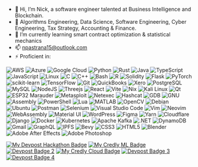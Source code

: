 - 👋 Hi, I’m Nick, a software engineer talented at Business Intelligence and Blockchain.
- 👀 Algorithms Engineering, Data Science, Software Engineering, Cyber Engineering, Tax Strategy, Accounting & Finance.
- 🌱 I’m currently learning smart contract optimization & statistical mechanics
- 📫 npastrana15@outlook.com
- ⚡ Proficient in:

![AWS](https://img.shields.io/badge/AWS-%23FF9900.svg?style=plastic&logo=amazon-aws&logoColor=white) 
![Azure](https://img.shields.io/badge/Azure-%230072C6.svg?style=plastic&logo=microsoft-azure&logoColor=white) 
![Google Cloud](https://img.shields.io/badge/Google%20Cloud-%234285F4.svg?style=plastic&logo=google-cloud&logoColor=white) 
![Python](https://img.shields.io/badge/python-3670A0?style=plastic&logo=python&logoColor=ffdd54) 
![Rust](https://img.shields.io/badge/rust-%23000000.svg?style=plastic&logo=rust&logoColor=white) 
![Java](https://img.shields.io/badge/java-%23ED8B00.svg?style=plastic&logo=java&logoColor=white) 
![TypeScript](https://img.shields.io/badge/typescript-%23007ACC.svg?style=plastic&logo=typescript&logoColor=white) 
![JavaScript](https://img.shields.io/badge/javascript-%23323330.svg?style=plastic&logo=javascript&logoColor=%23F7DF1E) 
![Linux](https://img.shields.io/badge/linux-%23FCC624.svg?style=plastic&logo=linux&logoColor=black) 
![C](https://img.shields.io/badge/C-%2300599C.svg?style=plastic&logo=c&logoColor=white) 
![C++](https://img.shields.io/badge/C++-%2300599C.svg?style=plastic&logo=c%2B%2B&logoColor=white) 
![Bash](https://img.shields.io/badge/bash-%23121011.svg?style=plastic&logo=gnu-bash&logoColor=white) 
![R](https://img.shields.io/badge/R-%23276DC3.svg?style=plastic&logo=r&logoColor=white) 
![Solidity](https://img.shields.io/badge/Solidity-%23363636.svg?style=plastic&logo=solidity&logoColor=white)
![Flask](https://img.shields.io/badge/flask-%23000.svg?style=plastic&logo=flask&logoColor=white)
![PyTorch](https://img.shields.io/badge/PyTorch-%23EE4C2C.svg?style=plastic&logo=pytorch&logoColor=white) 
![scikit-learn](https://img.shields.io/badge/scikit--learn-%23F7931E.svg?style=plastic&logo=scikit-learn&logoColor=white) 
![TensorFlow](https://img.shields.io/badge/TensorFlow-%23FF6F00.svg?style=plastic&logo=tensorflow&logoColor=white) 
![Git](https://img.shields.io/badge/git-%23F05033.svg?style=plastic&logo=git&logoColor=white)
![QuickBooks](https://img.shields.io/badge/QuickBooks-4CAF50?style=plastic&logo=intuit&logoColor=white)
![Xero](https://img.shields.io/badge/Xero-00B3E6?style=plastic&logo=xero&logoColor=white)
![PostgreSQL](https://img.shields.io/badge/PostgreSQL-%23336791.svg?style=plastic&logo=postgresql&logoColor=white) 
![MySQL](https://img.shields.io/badge/mysql-%2300f.svg?style=plastic&logo=mysql&logoColor=white)
![NodeJS](https://img.shields.io/badge/node.js-6DA55F?style=plastic&logo=node.js&logoColor=white) 
![Threejs](https://img.shields.io/badge/threejs-black?style=plastic&logo=three.js&logoColor=white) 
![React](https://img.shields.io/badge/react-%2320232a.svg?style=plastic&logo=react&logoColor=%2361DAFB)
![Vite](https://img.shields.io/badge/vite-%23646CFF.svg?style=plastic&logo=vite&logoColor=white)
![Nix](https://img.shields.io/badge/Nix-%237E7E7E.svg?style=plastic&logo=nixos&logoColor=white)
![Kali Linux](https://img.shields.io/badge/Kali_Linux-%23557C94.svg?style=plastic&logo=kali-linux&logoColor=white)
![Qt](https://img.shields.io/badge/Qt-%2341CD52.svg?style=plastic&logo=qt&logoColor=white)
![ESP32 Marauder](https://img.shields.io/badge/ESP32%20Marauder-000000?style=plastic&logo=espressif&logoColor=white)
![Metasploit](https://img.shields.io/badge/Metasploit-4A90E2?style=plastic&logo=metasploit&logoColor=white) 
![Netexec](https://img.shields.io/badge/Netexec-FF0000?style=plastic&logo=linux&logoColor=white) 
![Hashcat](https://img.shields.io/badge/Hashcat-000000?style=plastic&logo=hashcat&logoColor=white) 
![GDB](https://img.shields.io/badge/GDB-FF5733?style=plastic&logo=gnu&logoColor=white) 
![GNU](https://img.shields.io/badge/GNU-00427A?style=plastic&logo=gnu&logoColor=white) 
![Assembly](https://img.shields.io/badge/Assembly-6E5494?style=plastic&logo=assembly&logoColor=white)
![PowerShell](https://img.shields.io/badge/PowerShell-%235391FE.svg?style=plastic&logo=powershell&logoColor=white)
![Lua](https://img.shields.io/badge/lua-%232C2D72.svg?style=plastic&logo=lua&logoColor=white)
![MATLAB](https://img.shields.io/badge/MATLAB-%23FF8C00.svg?style=plastic&logo=mathworks&logoColor=white)
![OpenCV](https://img.shields.io/badge/opencv-%23white.svg?style=plastic&logo=opencv&logoColor=white) 
![Debian](https://img.shields.io/badge/debian-D70A53?style=plastic&logo=debian&logoColor=white) 
![Ubuntu](https://img.shields.io/badge/ubuntu-E95420?style=plastic&logo=ubuntu&logoColor=white) 
![Postman](https://img.shields.io/badge/Postman-FF6C37?style=plastic&logo=postman&logoColor=white) 
![Selenium](https://img.shields.io/badge/selenium-%23009639.svg?style=plastic&logo=selenium&logoColor=white) 
![Visual Studio Code](https://img.shields.io/badge/VSCode-%23007ACC.svg?style=plastic&logo=visual-studio-code&logoColor=white) 
![Vim](https://img.shields.io/badge/VIM-%2311AB00.svg?style=plastic&logo=vim&logoColor=white) 
![Neovim](https://img.shields.io/badge/Neovim-%2357A143.svg?style=plastic&logo=neovim&logoColor=white) 
![WebAssembly](https://img.shields.io/badge/WebAssembly-654FF0?style=plastic&logo=webassembly&logoColor=white) 
![Material UI](https://img.shields.io/badge/Material--UI-%230081CB.svg?style=plastic&logo=material-ui&logoColor=white) 
![WordPress](https://img.shields.io/badge/WordPress-%23117AC9.svg?style=plastic&logo=wordpress&logoColor=white) 
![Figma](https://img.shields.io/badge/figma-%23F24E1E.svg?style=plastic&logo=figma&logoColor=white) 
![Yarn](https://img.shields.io/badge/yarn-%232C8EBB.svg?style=plastic&logo=yarn&logoColor=white) 
![Cloudflare](https://img.shields.io/badge/Cloudflare-F38020?style=plastic&logo=Cloudflare&logoColor=white) 
![Django](https://img.shields.io/badge/django-%23092E20.svg?style=plastic&logo=django&logoColor=white) 
![Docker](https://img.shields.io/badge/docker-%230db7ed.svg?style=plastic&logo=docker&logoColor=white) 
![Kubernetes](https://img.shields.io/badge/kubernetes-%23326ce5.svg?style=plastic&logo=kubernetes&logoColor=white) 
![Apache Kafka](https://img.shields.io/badge/Apache%20Kafka-231F20?style=plastic&logo=apache-kafka&logoColor=white) 
![.NET](https://img.shields.io/badge/.NET-5C2D91?style=plastic&logo=.net&logoColor=white) 
![DynamoDB](https://img.shields.io/badge/DynamoDB-4053D6?style=plastic&logo=Amazon%20DynamoDB&logoColor=white) 
![Gmail](https://img.shields.io/badge/Gmail-D14836?style=plastic&logo=gmail&logoColor=white) 
![GraphQL](https://img.shields.io/badge/GraphQL-E10098?style=plastic&logo=graphql&logoColor=white) 
![IPFS](https://img.shields.io/badge/IPFS-65C2CB?style=plastic&logo=ipfs&logoColor=white) 
![Bevy](https://img.shields.io/badge/bevy-FA0D00?style=plastic&logo=bevy&logoColor=white) 
![CSS3](https://img.shields.io/badge/css3-%231572B6.svg?style=plastic&logo=css3&logoColor=white) 
![HTML5](https://img.shields.io/badge/html5-%23E34F26.svg?style=plastic&logo=html5&logoColor=white) 
![Blender](https://img.shields.io/badge/blender-%23F5792A.svg?style=plastic&logo=blender&logoColor=white) 
![Adobe After Effects](https://img.shields.io/badge/Adobe%20After%20Effects-%239999FF.svg?style=plastic&logo=Adobe%20After%20Effects&logoColor=white) 
![Adobe Photoshop](https://img.shields.io/badge/adobephotoshop-%2331A8FF.svg?style=plastic&logo=adobephotoshop&logoColor=white) 

[![My Devpost Hackathon Badge](https://d112y698adiu2z.cloudfront.net/photos/production/achievement_photos/000/930/137/datas/fe7da55a06691d0a0fa2fb2f32d9d352_medium_bronze.png)](https://devpost.com/nickpastrana15/achievements)
[![My Credly ML Badge](https://images.credly.com/size/100x100/images/778bde6c-ad1c-4312-ac33-2fa40d50a147/image.png)](https://www.credly.com/badges/97c0aa92-2d8e-4451-9d0e-dc1d3b1a3e7c/public_url)
[![Devpost Badge 2](https://d112y698adiu2z.cloudfront.net/photos/production/achievement_photos/000/905/552/datas/c1387e1971cd2d0e67200d956b460c07_medium_bronze.png)](https://devpost.com/nickpastrana15/achievements)
[![My Credly Cloud Badge](https://images.credly.com/size/100x100/images/00634f82-b07f-4bbd-a6bb-53de397fc3a6/image.png)](https://www.credly.com/badges/5ccdb85c-6414-49ee-bb1e-85ed9a58edf5/public_url)
[![Devpost Badge 3](https://d112y698adiu2z.cloudfront.net/photos/production/achievement_photos/000/905/551/datas/ceffdfce970ff3dfa4435ebc5fc7f33a_medium.png)](https://devpost.com/nickpastrana15/achievements)
[![Devpost Badge 4](https://d112y698adiu2z.cloudfront.net/photos/production/achievement_photos/001/087/220/datas/d431f7b4f3a71b2b35881ea755e24613_medium.png)](https://devpost.com/nickpastrana15/achievements)
